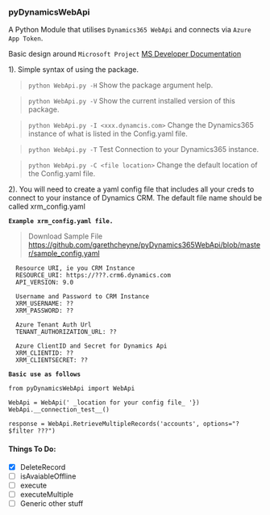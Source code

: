 ### pyDynamicsWebApi

A Python Module that utilises `Dynamics365 WebApi` and connects via `Azure App Token`.

Basic design around `Microsoft Project` [MS Developer Documentation](https://docs.microsoft.com/en-us/dynamics365/customer-engagement/developer/clientapi/reference/xrm-webapi)

1). Simple syntax of using the package.
> ```python WebApi.py -H``` Show the package argument help.

> ```python WebApi.py -V``` Show the current installed version of this package.

> ```python WebApi.py -I <xxx.dynamcis.com>``` Change the Dynamics365 instance of what is listed in the Config.yaml file.

> ```python WebApi.py -T``` Test Connection to your Dynamics365 instance.

> ```python WebApi.py -C <file location>``` Change the default location of the Config.yaml file.



2). You will need to create a yaml config file that includes all your creds to connect to your instance of Dynamics CRM. The default file name should be called xrm_config.yaml

**`Example xrm_config.yaml file.`**

 >Download Sample File https://github.com/garethcheyne/pyDynamics365WebApi/blob/master/sample_config.yaml
```
  Resource URI, ie you CRM Instance  
  RESOURCE_URI: https://???.crm6.dynamics.com  
  API_VERSION: 9.0  

  Username and Password to CRM Instance  
  XRM_USERNAME: ??
  XRM_PASSWORD: ??

  Azure Tenant Auth Url  
  TENANT_AUTHORIZATION_URL: ??  

  Azure ClientID and Secret for Dynamics Api  
  XRM_CLIENTID: ??  
  XRM_CLIENTSECRET: ??
```

**`Basic use as follows`**
```
from pyDynamicsWebApi import WebApi

WebApi = WebApi(' _location for your config file_ '})
WebApi.__connection_test__()

response = WebApi.RetrieveMultipleRecords('accounts', options="?$filter ???")

```
#### Things To Do:
- [x] DeleteRecord
- [ ] isAvaiableOffline
- [ ] execute
- [ ] executeMultiple
- [ ] Generic other stuff
